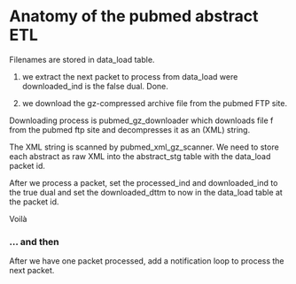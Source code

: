 # Anatomy of the pubmed abstract ETL

Filenames are stored in data_load table.

1. we extract the next packet to process from data_load were downloaded_ind
is the false dual. Done.

2. we download the gz-compressed archive file from the pubmed FTP site.

Downloading process is pubmed_gz_downloader which downloads file f from the
pubmed ftp site and decompresses it as an (XML) string.

The XML string is scanned by pubmed_xml_gz_scanner. We need to store each
abstract as raw XML into the abstract_stg table with the data_load packet id.

After we process a packet, set the processed_ind and downloaded_ind to the
true dual and set the downloaded_dttm to now in the data_load table at the
packet id.

Voilà

### ... and then

After we have one packet processed, add a notification loop to process the
next packet.
